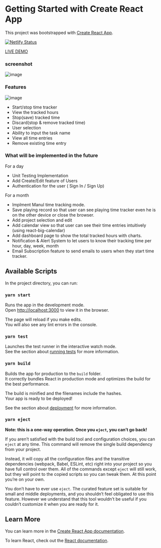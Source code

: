 # Getting Started with Create React App

This project was bootstrapped with [Create React App](https://github.com/facebook/create-react-app).


[![Netlify Status](https://api.netlify.com/api/v1/badges/79469ce1-d3b7-4e58-beb6-8e789597a1f5/deploy-status)](https://app.netlify.com/sites/himama-timer/deploys)

[LIVE DEMO](https://himama-timer.netlify.app/)

### screenshot
![image](https://user-images.githubusercontent.com/49583931/118178888-2cd0a800-b3fa-11eb-86d2-00fcc2230148.png)


### Features
![image](https://user-images.githubusercontent.com/49583931/118181712-b170f580-b3fd-11eb-9d50-3b9c98b36cd0.png)
- Start/stop time tracker
- View the tracked hours
- Stop(save) tracked time
- Discard(stop & remove tracked time)
- User selection
- Ability to input the task name
- View all time entries
- Remove existing time entry

### What will be implemented in the future

For a day
- Unit Testing Implementation
- Add Create/Edit feature of Users
- Authentication for the user ( Sign In / Sign Up)

For a month
- Implment Manul time tracking mode.
- Save playing record so that user can see playing time tracker even he is on the other device or close the browser.
- Add project selection and edit
- Add calendar view so that user can see their time entries intuitively (using react-big-calendar)
- Add dashboard page to show the total tracked hours with charts.
- Notification & Alert System to let users to know their tracking time per hour, day, week, month
- Email Subscription feature to send emails to users when they start time tracker.


## Available Scripts

In the project directory, you can run:

### `yarn start`

Runs the app in the development mode.\
Open [http://localhost:3000](http://localhost:3000) to view it in the browser.

The page will reload if you make edits.\
You will also see any lint errors in the console.

### `yarn test`

Launches the test runner in the interactive watch mode.\
See the section about [running tests](https://facebook.github.io/create-react-app/docs/running-tests) for more information.

### `yarn build`

Builds the app for production to the `build` folder.\
It correctly bundles React in production mode and optimizes the build for the best performance.

The build is minified and the filenames include the hashes.\
Your app is ready to be deployed!

See the section about [deployment](https://facebook.github.io/create-react-app/docs/deployment) for more information.

### `yarn eject`

**Note: this is a one-way operation. Once you `eject`, you can’t go back!**

If you aren’t satisfied with the build tool and configuration choices, you can `eject` at any time. This command will remove the single build dependency from your project.

Instead, it will copy all the configuration files and the transitive dependencies (webpack, Babel, ESLint, etc) right into your project so you have full control over them. All of the commands except `eject` will still work, but they will point to the copied scripts so you can tweak them. At this point you’re on your own.

You don’t have to ever use `eject`. The curated feature set is suitable for small and middle deployments, and you shouldn’t feel obligated to use this feature. However we understand that this tool wouldn’t be useful if you couldn’t customize it when you are ready for it.

## Learn More

You can learn more in the [Create React App documentation](https://facebook.github.io/create-react-app/docs/getting-started).

To learn React, check out the [React documentation](https://reactjs.org/).
